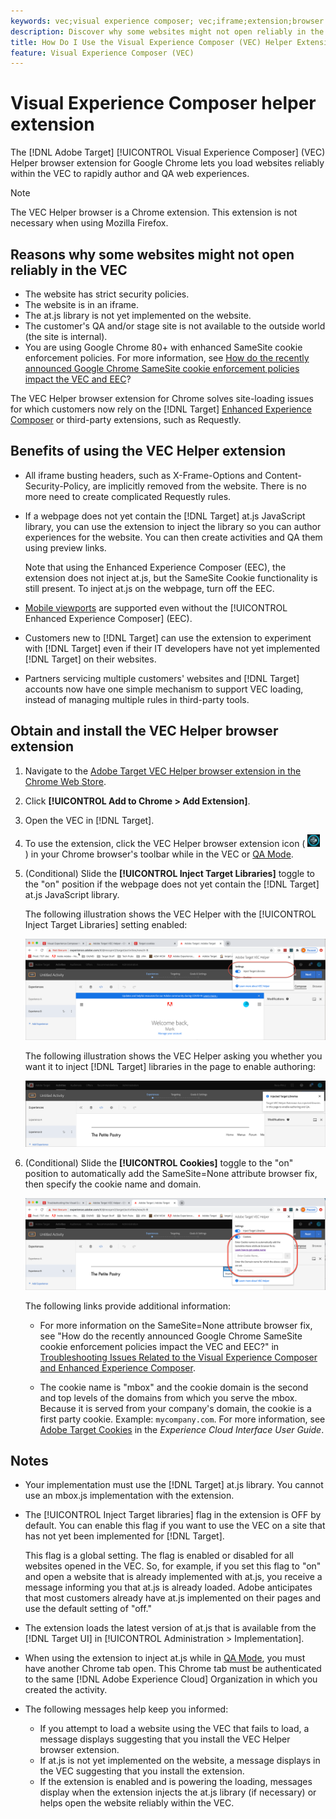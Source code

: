 ```yaml
---
keywords: vec;visual experience composer; vec;iframe;extension;browser
description: Discover why some websites might not open reliably in the Visual Experience Composer (VEC). The VEC Helper browser extension lets you load websites reliably within the VEC.
title: How Do I Use the Visual Experience Composer (VEC) Helper Extension?
feature: Visual Experience Composer (VEC)
---
```


# Visual Experience Composer helper extension

The [!DNL Adobe Target] [!UICONTROL Visual Experience Composer] (VEC) Helper browser extension for Google Chrome lets you load websites reliably within the VEC to rapidly author and QA web experiences.

>[!NOTE]
>
>The VEC Helper browser is a Chrome extension. This extension is not necessary when using Mozilla Firefox.

## Reasons why some websites might not open reliably in the VEC

* The website has strict security policies.
* The website is in an iframe.
* The at.js library is not yet implemented on the website.
* The customer's QA and/or stage site is not available to the outside world (the site is internal).
* You are using Google Chrome 80+ with enhanced SameSite cookie enforcement policies. For more information, see [How do the recently announced Google Chrome SameSite cookie enforcement policies impact the VEC and EEC](/help/c-experiences/c-visual-experience-composer/r-troubleshoot-composer/issues-related-to-the-visual-experience-composer-vec-and-enhanced-experience-composer-eec.md#samesite)?

The VEC Helper browser extension for Chrome solves site-loading issues for which customers now rely on the [!DNL Target] [Enhanced Experience Composer](/help/administrating-target/visual-experience-composer-set-up.md#eec) or third-party extensions, such as Requestly.

## Benefits of using the VEC Helper extension

* All iframe busting headers, such as X-Frame-Options and Content-Security-Policy, are implicitly removed from the website. There is no more need to create complicated Requestly rules.
* If a webpage does not yet contain the [!DNL Target] at.js JavaScript library, you can use the extension to inject the library so you can author experiences for the website. You can then create activities and QA them using preview links.

  Note that using the Enhanced Experience Composer (EEC), the extension does not inject at.js, but the SameSite Cookie functionality is still present. To inject at.js on the webpage, turn off the EEC.

* [Mobile viewports](/help/c-experiences/c-visual-experience-composer/mobile-viewports.md) are supported even without the [!UICONTROL Enhanced Experience Composer] (EEC).
* Customers new to [!DNL Target] can use the extension to experiment with [!DNL Target] even if their IT developers have not yet implemented [!DNL Target] on their websites.
* Partners servicing multiple customers' websites and [!DNL Target] accounts now have one simple mechanism to support VEC loading, instead of managing multiple rules in third-party tools.

## Obtain and install the VEC Helper browser extension

1. Navigate to the [Adobe Target VEC Helper browser extension in the Chrome Web Store](https://chrome.google.com/webstore/detail/adobe-target-vec-helper/ggjpideecfnbipkacplkhhaflkdjagak).
1. Click **[!UICONTROL Add to Chrome > Add Extension]**.
1. Open the VEC in [!DNL Target].
1. To use the extension, click the VEC Helper browser extension icon ( ![VEC Helper icon](/help/c-experiences/c-visual-experience-composer/r-troubleshoot-composer/assets/vec-help-extension.png) ) in your Chrome browser's toolbar while in the VEC or [QA Mode](/help/c-activities/c-activity-qa/activity-qa.md).
1. (Conditional) Slide the **[!UICONTROL Inject Target Libraries]** toggle to the "on" position if the webpage does not yet contain the [!DNL Target] at.js JavaScript library.

   The following illustration shows the VEC Helper with the [!UICONTROL Inject Target Libraries] setting enabled:

   ![VEC helper 1](/help/c-experiences/c-visual-experience-composer/r-troubleshoot-composer/assets/vec-help-extension-1.png)

   The following illustration shows the VEC Helper asking you whether you want it to inject [!DNL Target] libraries in the page to enable authoring: 

   ![VEC helper 2](/help/c-experiences/c-visual-experience-composer/r-troubleshoot-composer/assets/vec-helper.png)

1. (Conditional) Slide the **[!UICONTROL Cookies]** toggle to the "on" position to automatically add the SameSite=None attribute browser fix, then specify the cookie name and domain.

   ![Cookies toggle in the VEC helper extension](/help/c-experiences/c-visual-experience-composer/r-troubleshoot-composer/assets/cookies-vec-helper.png)

   The following links provide additional information:

   * For more information on the SameSite=None attribute browser fix, see "How do the recently announced Google Chrome SameSite cookie enforcement policies impact the VEC and EEC?" in [Troubleshooting Issues Related to the Visual Experience Composer and Enhanced Experience Composer](/help/c-experiences/c-visual-experience-composer/r-troubleshoot-composer/issues-related-to-the-visual-experience-composer-vec-and-enhanced-experience-composer-eec.md#samesite).

   * The cookie name is "mbox" and the cookie domain is the second and top levels of the domains from which you serve the mbox. Because it is served from your company's domain, the cookie is a first party cookie. Example: `mycompany.com`. For more information, see [Adobe Target Cookies](https://experienceleague.adobe.com/docs/core-services/interface/ec-cookies/cookies-target.html) in the *Experience Cloud Interface User Guide*.

## Notes

* Your implementation must use the [!DNL Target] at.js library. You cannot use an mbox.js implementation with the extension.
* The [!UICONTROL Inject Target libraries] flag in the extension is OFF by default. You can enable this flag if you want to use the VEC on a site that has not yet been implemented for [!DNL Target].

  This flag is a global setting. The flag is enabled or disabled for all websites opened in the VEC. So, for example, if you set this flag to "on" and open a website that is already implemented with at.js, you receive a message informing you that at.js is already loaded. Adobe anticipates that most customers already have at.js implemented on their pages and use the default setting of "off."

* The extension loads the latest version of at.js that is available from the [!DNL Target UI] in [!UICONTROL Administration > Implementation].
* When using the extension to inject at.js while in [QA Mode](/help/c-activities/c-activity-qa/activity-qa.md), you must have another Chrome tab open. This Chrome tab must be authenticated to the same [!DNL Adobe Experience Cloud] Organization in which you created the activity.
* The following messages help keep you informed:

  * If you attempt to load a website using the VEC that fails to load, a message displays suggesting that you install the VEC Helper browser extension.
  * If at.js is not yet implemented on the website, a message displays in the VEC suggesting that you install the extension.
  * If the extension is enabled and is powering the loading, messages display when the extension injects the at.js library (if necessary) or helps open the website reliably within the VEC.
  
